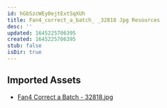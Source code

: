 ```yaml
---
id: hGbSzcWEy0ejtExtSqXUh
title: Fan4_correct_a_batch_ _32818 Jpg Resources
desc: ''
updated: 1645225706395
created: 1645225706395
stub: false
isDir: true
---
```

## Imported Assets
- [Fan4 Correct a Batch - 32818.jpg](/assets/fan4-correct-a-batch---32818.jpg)
